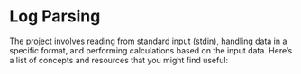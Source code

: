 # Log Parsing

The project involves reading from standard input (stdin), handling data in a specific format, and performing calculations based on the input data. Here’s a list of concepts and resources that you might find useful:

